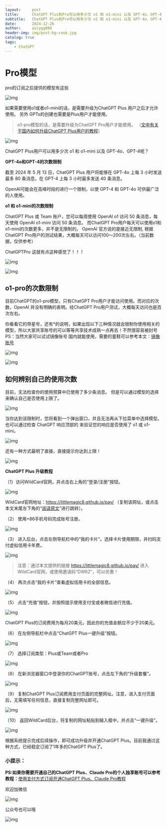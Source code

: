 ```yaml
---
layout:     post
title:      ChatGPT Plus和Pro可以用多少次 o1 和 o1-mini 以及 GPT-4o、GPT-4，一文教你确认是否使用上限
subtitle:   ChatGPT Plus和Pro可以用多少次 o1 和 o1-mini 以及 GPT-4o、GPT-4，一文教你确认是否使用上限
date:       2024-12-26
author:     aicygg888
header-img: img/post-bg-cook.jpg
catalog: true
tags:
    - ChatGPT
---
```




# Pro模型


pro的订阅之后提供的模型有这些

![img](https://pica.zhimg.com/80/v2-b71dc3768ebf101186106dac7d520f69_720w.png)

如果需要使用o1或者o1-mini的话，是需要升级为ChatGPT Plus 用户之后才允许使用。 另外 GPTs的创建也需要是Plus用户才能使用。

>  o1-pro模型的话，是需要升级为ChatGPT Pro用户才能使用。 （[文中有关于国内如何升级ChatGPT Plus用户的教程](https://littlemagic8.github.io/2024/12/08/how-to-update-ChatGPTPro-plus/)）

![img](https://pic1.zhimg.com/80/v2-8616721645fcbf4e45737d06dca49615_720w.png)

ChatGPT Plus用户可以用多少次 o1 和 o1-mini 以及 GPT-4o、GPT-4呢？ 

**GPT-4o和GPT-4的次数限制** 

截至 2024 年 5 月 13 日，ChatGPT Plus 用户将能够在 GPT-4o 上每 3 小时发送最多 80 条消息，在 GPT-4 上每 3 小时最多发送 40 条消息。 

OpenAI可能会在高峰时段的进行一个限制，以使 GPT-4 和 GPT-4o 可供最广泛的人使用。

 **o1 和 o1-mini的次数限制** 

ChatGPT Plus 或 Team 账户，您可以每周使用 OpenAI o1 访问 50 条消息，每天使用 OpenAI o1-mini 访问 50 条消息。 而ChatGPT Pro用户每天可以使用o1和o1-mini的次数更多，并不是无限制的。 OpenAI 官方说的是接近无限制, 根据ChatGPT Pro用户的测试结果，大概每天可以访问100～200次左右。（当前数据，仅供参考）

ChatGPTPro 这就有点这种感觉了！！！

![img](https://picx.zhimg.com/80/v2-7cba66d1a51045119e68b50ca11c57ca_720w.png)



![img](https://picx.zhimg.com/80/v2-8fa2a3665521d280e6508cdc969eb5a0_720w.png)



## o1-pro的次数限制

目前ChatGPT的o1-pro模型，只有ChatGPT Pro用户才能访问使用。而对应的次数，OpenAI 并没有明确的表明。经ChatGPT Pro用户测试，大概每天访问也是百次左右。

你看看它的带星号，还有*的说明，如果出现以下三种情况就会限制你使用相关的模型，所以大家共享账号的可以等等共享技术成熟一点再去！不然很容易被封号 PS：当然大家可以试试镜像账号 国内就能使用，需要的童鞋可以参考本文：[镜像账号](https://littlemagic8.github.io/2024/09/13/GPT-o1-get/)

![img](https://pic1.zhimg.com/80/v2-003fd862c026cab7d10dab701d399b10_720w.png)

![img](https://pic1.zhimg.com/80/v2-667b0f24209604325f0509dacb176fe4_720w.png)

## 如何辨别自己的使用次数

目前，无法检查你的使用预算中已使用了多少条消息。 但是可以通过模型的选择来确认自己是否使用上限了。

![img](https://pic1.zhimg.com/80/v2-886fd3552f385bd6df222007378f800b_720w.png)

当你达到该限制时，您将看到一个弹出窗口，并且无法再从下拉菜单中选择模型。也可以通过检查 ChatGPT 响应顶部的 来验证您的响应是否使用了 o1 或 o1-mini。

![img](https://picx.zhimg.com/80/v2-1cc4099d1d130f17468726d41b42756c_720w.png)



还有一种方式最明了直接，直接提示你达到上限！

![img](https://picx.zhimg.com/80/v2-dc86306f9acda3351fadc118db95d7b2_720w.png)

**ChatGPT Plus 升级教程** 

（1）访问WildCard官网，并点击右上角的“登录/注册”按钮。

![img](https://picx.zhimg.com/80/v2-3fda13cfb2fdd03a9f5db5cac00f6093_720w.png)

 WildCard官网地址：https://littlemagic8.github.io/pay/ （复制该网址，或点击本文末尾左下角的“[阅读原文](https://littlemagic8.github.io/pay/)”进行跳转）。 

（2） 使用+86手机号码完成账号注册。

![img](https://pica.zhimg.com/80/v2-5232d52d2d9a7fb65d8caf2c4b465756_720w.png)

（3） 进入后台，点击左侧导航栏中的“我的卡片”。选择卡片使用期限，并扫码支付虚拟信用卡年费。

![img](https://picx.zhimg.com/80/v2-68de8f012136620c1c96a6f41dcf43d0_720w.png)

> 注意：通过本文提供的链接 https://littlemagic8.github.io/pay/ 进入WildCard官网，或使用邀请码“DW62”，可以优惠！ 

（4） 再次点击“我的卡片”查看虚拟信用卡的全部信息。

![img](https://pica.zhimg.com/80/v2-c9c080118bb0c4c69171c0213ada4a1c_720w.png)

（5） 点击“充值”按钮，并按照提示使用支付宝或者微信进行充值。

![img](https://pic1.zhimg.com/80/v2-b240feb43639e084991afe9453686c9a_720w.png)

 ChatGPT Plus的订阅费用为每月20美元，因此你的充值金额应不少于20美元。

（6） 在左侧导航栏中点击“ChatGPT Plus一键升级”按钮。

![img](https://picx.zhimg.com/80/v2-7b6c95a2615935610e90a885467e9d65_720w.png)

（7） 选择订阅类型：Plus或Team或者Pro

![img](https://picx.zhimg.com/80/v2-73e6973b903ab2741f6c4a8b9eb8fbb7_720w.png)

（8） 在新浏览器窗口中登录你的ChatGPT账号，点击左下角的“升级套餐”。

![img](https://picx.zhimg.com/80/v2-1d44e2fca2ac18dd345865f9d4065d9b_720w.png)



（9） 复制ChatGPT Plus订阅费用支付页面的完整网址。注意，进入支付页面后，无需填写任何信息，直接复制完整网址即可。

![img](https://picx.zhimg.com/80/v2-2e22e84e3fcc2c84ea981d5111d2ffc2_720w.png)



（10） 返回WildCard后台，将复制的网址粘贴到输入框中，并点击“一键升级”。

![img](https://pic1.zhimg.com/80/v2-03b98c5449a2d2050d60e5db8a45214d_720w.png)



根据系统提示完成后续操作，即可成功升级并开通ChatGPT Plus。目前我通过这种方式，已经稳定订阅了1年多的ChatGPT Plus了。



### **小提示：**

**PS:如果你需要开通自己的ChatGPT Plus、Claude Pro的个人独享账号可以参考教程：**[使用支付方式订阅开通ChatGPT Plus、Claude Pro教程](https://littlemagic8.github.io/2024/12/09/ChatGPT-and-Cluade/)

欢迎加微信

![img](https://picx.zhimg.com/80/v2-b1c8f90bffc8b2f4f32ab07a08a4ede6_720w.png)

公众号也可以哦

![img](https://pic1.zhimg.com/80/v2-4e622b64238b20948a02e0c988ca5704_720w.png)